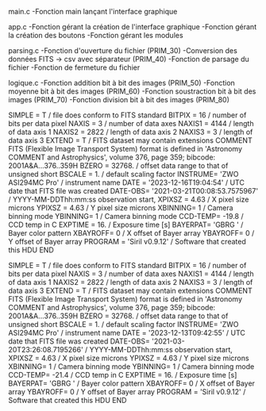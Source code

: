 main.c
    -Fonction main lançant l'interface graphique

app.c
    -Fonction gérant la création de l'interface graphique
    -Fonction gérant la création des boutons
    -Fonction gérant les modules

parsing.c
    -Fonction d'ouverture du fichier (PRIM_30)
    -Conversion des données FITS -> csv avec séparateur (PRIM_40)
    -Fonction de parsage du fichier
    -Fonction de fermeture du fichier


logique.c
    -Fonction addition bit à bit des images (PRIM_50)
    -Fonction moyenne bit à bit des images (PRIM_60)
    -Fonction soustraction bit à bit des images (PRIM_70)
    -Fonction division bit à bit des images (PRIM_80)







SIMPLE  =                    T / file does conform to FITS standard
BITPIX  =                   16 / number of bits per data pixel
NAXIS   =                    3 / number of data axes
NAXIS1  =                 4144 / length of data axis 1
NAXIS2  =                 2822 / length of data axis 2
NAXIS3  =                    3 / length of data axis 3
EXTEND  =                    T / FITS dataset may contain extensions
COMMENT   FITS (Flexible Image Transport System) format is defined in 'Astronomy
COMMENT   and Astrophysics', volume 376, page 359; bibcode: 2001A&A...376..359H
BZERO   =               32768. / offset data range to that of unsigned short
BSCALE  =                   1. / default scaling factor
INSTRUME= 'ZWO ASI294MC Pro'   / instrument name
DATE    = '2023-12-16T19:04:54' / UTC date that FITS file was created
DATE-OBS= '2021-03-21T00:08:53.7575967' / YYYY-MM-DDThh:mm:ss observation start,
XPIXSZ  =                 4.63 / X pixel size microns
YPIXSZ  =                 4.63 / Y pixel size microns
XBINNING=                    1 / Camera binning mode
YBINNING=                    1 / Camera binning mode
CCD-TEMP=                -19.8 / CCD temp in C
EXPTIME =                  16. / Exposure time [s]
BAYERPAT= 'GBRG    '           / Bayer color pattern
XBAYROFF=                    0 / X offset of Bayer array
YBAYROFF=                    0 / Y offset of Bayer array
PROGRAM = 'Siril v0.9.12'      / Software that created this HDU
END


SIMPLE  =                    T / file does conform to FITS standard
BITPIX  =                   16 / number of bits per data pixel
NAXIS   =                    3 / number of data axes
NAXIS1  =                 4144 / length of data axis 1
NAXIS2  =                 2822 / length of data axis 2
NAXIS3  =                    3 / length of data axis 3
EXTEND  =                    T / FITS dataset may contain extensions
COMMENT   FITS (Flexible Image Transport System) format is defined in 'Astronomy
COMMENT   and Astrophysics', volume 376, page 359; bibcode: 2001A&A...376..359H
BZERO   =               32768. / offset data range to that of unsigned short
BSCALE  =                   1. / default scaling factor
INSTRUME= 'ZWO ASI294MC Pro'   / instrument name
DATE    = '2023-12-13T09:42:55' / UTC date that FITS file was created
DATE-OBS= '2021-03-20T23:26:08.7195266' / YYYY-MM-DDThh:mm:ss observation start,
XPIXSZ  =                 4.63 / X pixel size microns
YPIXSZ  =                 4.63 / Y pixel size microns
XBINNING=                    1 / Camera binning mode
YBINNING=                    1 / Camera binning mode
CCD-TEMP=                -21.4 / CCD temp in C
EXPTIME =                  16. / Exposure time [s]
BAYERPAT= 'GBRG    '           / Bayer color pattern
XBAYROFF=                    0 / X offset of Bayer array
YBAYROFF=                    0 / Y offset of Bayer array
PROGRAM = 'Siril v0.9.12'      / Software that created this HDU
END